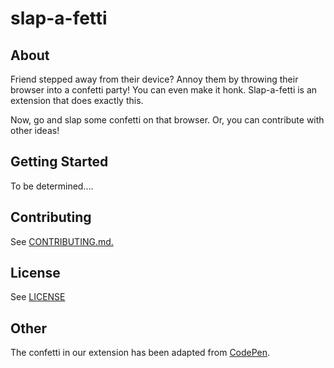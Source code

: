 # slap-a-fetti

## **About**

Friend stepped away from their device? Annoy them by throwing their browser into a confetti party! You can even make it honk. Slap-a-fetti is an extension that does exactly this. 

Now, go and slap some confetti on that browser. Or, you can contribute with other ideas!


## **Getting Started**

To be determined.... 

## **Contributing**

See [CONTRIBUTING.md.](https://github.com/ossd-sp22/slap-a-stache/blob/004e1c0917168878769d9f2383bcaced69af4e6a/CONTRIBUTING.md)

## **License**

See [LICENSE](https://github.com/ossd-sp22/slap-a-stache/blob/7d1e48a7f55e4295f4edc2252cdb751df6e02bfd/LICENSE)

## **Other**

The confetti in our extension has been adapted from [CodePen](https://codepen.io/acash/pen/zzBVPW).